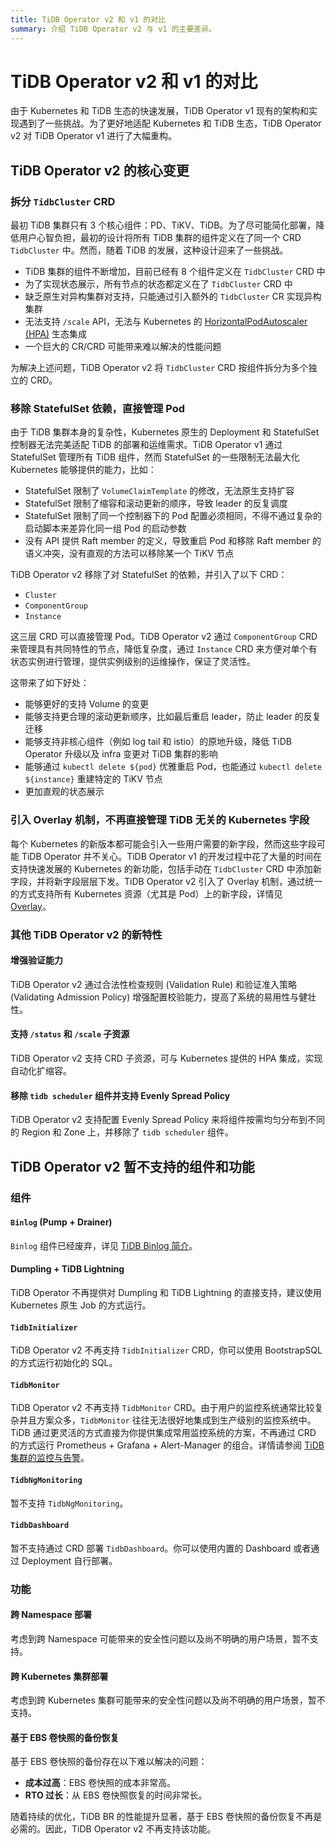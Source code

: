 ```yaml
---
title: TiDB Operator v2 和 v1 的对比
summary: 介绍 TiDB Operator v2 与 v1 的主要差异。
---
```


# TiDB Operator v2 和 v1 的对比

由于 Kubernetes 和 TiDB 生态的快速发展，TiDB Operator v1 现有的架构和实现遇到了一些挑战。为了更好地适配 Kubernetes 和 TiDB 生态，TiDB Operator v2 对 TiDB Operator v1 进行了大幅重构。

## TiDB Operator v2 的核心变更

### 拆分 `TidbCluster` CRD

最初 TiDB 集群只有 3 个核心组件：PD、TiKV、TiDB。为了尽可能简化部署，降低用户心智负担，最初的设计将所有 TiDB 集群的组件定义在了同一个 CRD `TidbCluster` 中。然而，随着 TiDB 的发展，这种设计迎来了一些挑战。

- TiDB 集群的组件不断增加，目前已经有 8 个组件定义在 `TidbCluster` CRD 中
- 为了实现状态展示，所有节点的状态都定义在了 `TidbCluster` CRD 中
- 缺乏原生对异构集群对支持，只能通过引入额外的 `TidbCluster` CR 实现异构集群
- 无法支持 `/scale` API，无法与 Kubernetes 的 [HorizontalPodAutoscaler (HPA)](https://kubernetes.io/docs/tasks/run-application/horizontal-pod-autoscale/) 生态集成
- 一个巨大的 CR/CRD 可能带来难以解决的性能问题

为解决上述问题，TiDB Operator v2 将 `TidbCluster` CRD 按组件拆分为多个独立的 CRD。

### 移除 StatefulSet 依赖，直接管理 Pod

由于 TiDB 集群本身的复杂性，Kubernetes 原生的 Deployment 和 StatefulSet 控制器无法完美适配 TiDB 的部署和运维需求。TiDB Operator v1 通过 StatefulSet 管理所有 TiDB 组件，然而 StatefulSet 的一些限制无法最大化 Kubernetes 能够提供的能力，比如：

- StatefulSet 限制了 `VolumeClaimTemplate` 的修改，无法原生支持扩容
- StatefulSet 限制了缩容和滚动更新的顺序，导致 leader 的反复调度
- StatefulSet 限制了同一个控制器下的 Pod 配置必须相同，不得不通过复杂的启动脚本来差异化同一组 Pod 的启动参数
- 没有 API 提供 Raft member 的定义，导致重启 Pod 和移除 Raft member 的语义冲突，没有直观的方法可以移除某一个 TiKV 节点

TiDB Operator v2 移除了对 StatefulSet 的依赖，并引入了以下 CRD：

- `Cluster`
- `ComponentGroup`
- `Instance`

这三层 CRD 可以直接管理 Pod。TiDB Operator v2 通过 `ComponentGroup` CRD 来管理具有共同特性的节点，降低复杂度，通过 `Instance` CRD 来方便对单个有状态实例进行管理，提供实例级别的运维操作，保证了灵活性。

这带来了如下好处：

- 能够更好的支持 Volume 的变更
- 能够支持更合理的滚动更新顺序，比如最后重启 leader，防止 leader 的反复迁移
- 能够支持非核心组件（例如 log tail 和 istio）的原地升级，降低 TiDB Operator 升级以及 infra 变更对 TiDB 集群的影响
- 能够通过 `kubectl delete ${pod}` 优雅重启 Pod，也能通过 `kubectl delete ${instance}` 重建特定的 TiKV 节点
- 更加直观的状态展示

### 引入 Overlay 机制，不再直接管理 TiDB 无关的 Kubernetes 字段

每个 Kubernetes 的新版本都可能会引入一些用户需要的新字段，然而这些字段可能 TiDB Operator 并不关心。TiDB Operator v1 的开发过程中花了大量的时间在支持快速发展的 Kubernetes 的新功能，包括手动在 `TidbCluster` CRD 中添加新字段，并将新字段层层下发。TiDB Operator v2 引入了 Overlay 机制，通过统一的方式支持所有 Kubernetes 资源（尤其是 Pod）上的新字段，详情见 [Overlay](overlay.md)。

### 其他 TiDB Operator v2 的新特性

#### 增强验证能力

TiDB Operator v2 通过合法性检查规则 (Validation Rule) 和验证准入策略 (Validating Admission Policy) 增强配置校验能力，提高了系统的易用性与健壮性。

#### 支持 `/status` 和 `/scale` 子资源

TiDB Operator v2 支持 CRD 子资源，可与 Kubernetes 提供的 HPA 集成，实现自动化扩缩容。

#### 移除 `tidb scheduler` 组件并支持 Evenly Spread Policy

TiDB Operator v2 支持配置 Evenly Spread Policy 来将组件按需均匀分布到不同的 Region 和 Zone 上，并移除了 `tidb scheduler` 组件。

## TiDB Operator v2 暂不支持的组件和功能

### 组件

#### `Binlog` (Pump + Drainer)

`Binlog` 组件已经废弃，详见 [TiDB Binlog 简介](https://docs.pingcap.com/zh/tidb/v8.3/tidb-binlog-overview/)。

#### Dumpling + TiDB Lightning

TiDB Operator 不再提供对 Dumpling 和 TiDB Lightning 的直接支持，建议使用 Kubernetes 原生 Job 的方式运行。

#### `TidbInitializer`

TiDB Operator v2 不再支持 `TidbInitializer` CRD，你可以使用 BootstrapSQL 的方式运行初始化的 SQL。

#### `TidbMonitor`

TiDB Operator v2 不再支持 `TidbMonitor` CRD。由于用户的监控系统通常比较复杂并且方案众多，`TidbMonitor` 往往无法很好地集成到生产级别的监控系统中。TiDB 通过更灵活的方式直接为你提供集成常用监控系统的方案，不再通过 CRD 的方式运行 Prometheus + Grafana + Alert-Manager 的组合。详情请参阅 [TiDB 集群的监控与告警](monitor-a-tidb-cluster.md)。

#### `TidbNgMonitoring`

暂不支持 `TidbNgMonitoring`。

#### `TidbDashboard`

暂不支持通过 CRD 部署 `TidbDashboard`。你可以使用内置的 Dashboard 或者通过 Deployment 自行部署。

### 功能

#### 跨 Namespace 部署

考虑到跨 Namespace 可能带来的安全性问题以及尚不明确的用户场景，暂不支持。

#### 跨 Kubernetes 集群部署

考虑到跨 Kubernetes 集群可能带来的安全性问题以及尚不明确的用户场景，暂不支持。

#### 基于 EBS 卷快照的备份恢复

基于 EBS 卷快照的备份存在以下难以解决的问题：

- **成本过高**：EBS 卷快照的成本非常高。
- **RTO 过长**：从 EBS 卷快照恢复的时间非常长。

随着持续的优化，TiDB BR 的性能提升显著，基于 EBS 卷快照的备份恢复不再是必需的。因此，TiDB Operator v2 不再支持该功能。
